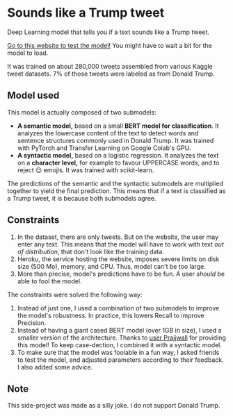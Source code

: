 # Sounds like a Trump tweet

Deep Learning model that tells you if a text sounds like a Trump tweet. 

[Go to this website to test the model!](http://soundslikeatrumptweet.herokuapp.com/) You might have to wait a bit for the model to load.

It was trained on about 280,000 tweets assembled from various Kaggle tweet datasets. 7% of those tweets were labeled as from Donald Trump. 

## Model used

This model is actually composed of two submodels:

- **A semantic model,** based on a small **BERT model for classification**. It analyzes the lowercase content of the text to detect words and sentence structures commonly used in Donald Trump. It was trained with PyTorch and Transfer Learning on Google Colab's GPU.
- **A syntactic model,** based on a logistic regression. It analyzes the text on a **character level,** for example to favour UPPERCASE words, and to reject 😔 emojis. It was trained with scikit-learn. 

The predictions of the semantic and the syntactic submodels are multiplied together to yield the final prediction. This means that if a text is classified as a Trump tweet, it is because both submodels agree. 

## Constraints

1. In the dataset, there are only tweets. But on the website, the user may enter any text. This means that the model will have to work with text *out of distribution*, that don't look like the training data. 
2. Heroku, the service hosting the website, imposes severe limits on disk size (500 Mo), memory, and CPU. Thus, model can't be too large.
3. More than precise, model's predictions have to be fun. A user *should* be able to fool the model.

The constraints were solved the following way:

1. Instead of just one, I used a combination of two submodels to improve the model's robustness. In practice, this lowers Recall to improve Precision. 
2. Instead of having a giant cased BERT model (over 1GB in size), I used a smaller version of the architecture. Thanks to [user Prajjwall](https://huggingface.co/prajjwal1/bert-mini) for providing this model! To keep case-dection, I combined it with a syntactic model. 
3. To make sure that the model was foolable in a fun way, I asked friends to test the model, and adjusted parameters according to their feedback. I also added some advice.

## Note

This side-project was made as a silly joke. I do not support Donald Trump.